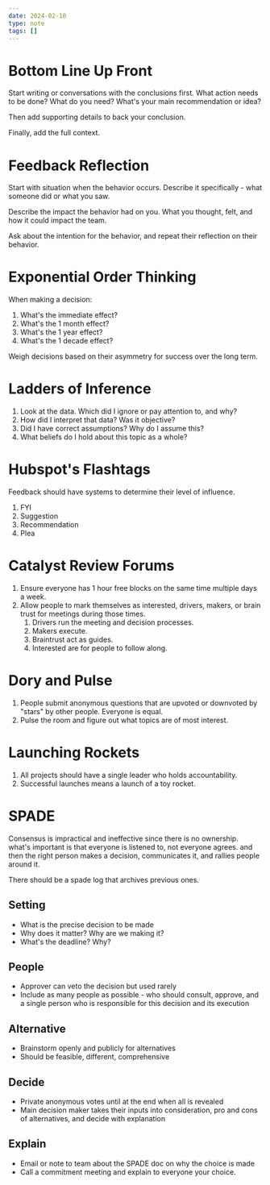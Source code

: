 ```yaml
---
date: 2024-02-10
type: note
tags: []
---
```


# Bottom Line Up Front
Start writing or conversations with the conclusions first. What action needs to be done? What do you need? What's your main recommendation or idea?

Then add supporting details to back your conclusion.

Finally, add the full context.

# Feedback Reflection
Start with situation when the behavior occurs. Describe it specifically - what someone did or what you saw.

Describe the impact the behavior had on you. What you thought, felt, and how it could impact the team.

Ask about the intention for the behavior, and repeat their reflection on their behavior.

# Exponential Order Thinking
When making a decision:
1. What's the immediate effect?
2. What's the 1 month effect?
3. What's the 1 year effect?
4. What's the 1 decade effect?

Weigh decisions based on their asymmetry for success over the long term.

# Ladders of Inference
1. Look at the data. Which did I ignore or pay attention to, and why?
2. How did I interpret that data? Was it objective?
3. Did I have correct assumptions? Why do I assume this?
4. What beliefs do I hold about this topic as a whole?

# Hubspot's Flashtags
Feedback should have systems to determine their level of influence.
1. FYI
2. Suggestion
3. Recommendation
4. Plea

# Catalyst Review Forums
1. Ensure everyone has 1 hour free blocks on the same time multiple days a week.
2. Allow people to mark themselves as interested, drivers, makers, or brain trust for meetings during those times.
	1. Drivers run the meeting and decision processes.
	2. Makers execute.
	3. Braintrust act as guides.
	4. Interested are for people to follow along.

# Dory and Pulse
1. People submit anonymous questions that are upvoted or downvoted by "stars" by other people. Everyone is equal.
2. Pulse the room and figure out what topics are of most interest.

# Launching Rockets
1. All projects should have a single leader who holds accountability.
2. Successful launches means a launch of a toy rocket.

# SPADE
Consensus is impractical and ineffective since there is no ownership. what's important is that everyone is listened to, not everyone agrees. and then the right person makes a decision, communicates it, and rallies people around it.

There should be a spade log that archives previous ones.

## Setting
- What is the precise decision to be made
- Why does it matter? Why are we making it?
- What's the deadline? Why?

## People
- Approver can veto the decision but used rarely
- Include as many people as possible - who should consult, approve, and a single person who is responsible for this decision and its execution

## Alternative
- Brainstorm openly and publicly for alternatives
- Should be feasible, different, comprehensive

## Decide
- Private anonymous votes until at the end when all is revealed
- Main decision maker takes their inputs into consideration, pro and cons of alternatives, and decide with explanation

## Explain
- Email or note to team about the SPADE doc on why the choice is made
- Call a commitment meeting and explain to everyone your choice.